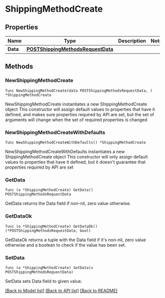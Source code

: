 # ShippingMethodCreate

## Properties

Name | Type | Description | Notes
------------ | ------------- | ------------- | -------------
**Data** | [**POSTShippingMethodsRequestData**](POSTShippingMethodsRequestData.md) |  | 

## Methods

### NewShippingMethodCreate

`func NewShippingMethodCreate(data POSTShippingMethodsRequestData, ) *ShippingMethodCreate`

NewShippingMethodCreate instantiates a new ShippingMethodCreate object
This constructor will assign default values to properties that have it defined,
and makes sure properties required by API are set, but the set of arguments
will change when the set of required properties is changed

### NewShippingMethodCreateWithDefaults

`func NewShippingMethodCreateWithDefaults() *ShippingMethodCreate`

NewShippingMethodCreateWithDefaults instantiates a new ShippingMethodCreate object
This constructor will only assign default values to properties that have it defined,
but it doesn't guarantee that properties required by API are set

### GetData

`func (o *ShippingMethodCreate) GetData() POSTShippingMethodsRequestData`

GetData returns the Data field if non-nil, zero value otherwise.

### GetDataOk

`func (o *ShippingMethodCreate) GetDataOk() (*POSTShippingMethodsRequestData, bool)`

GetDataOk returns a tuple with the Data field if it's non-nil, zero value otherwise
and a boolean to check if the value has been set.

### SetData

`func (o *ShippingMethodCreate) SetData(v POSTShippingMethodsRequestData)`

SetData sets Data field to given value.



[[Back to Model list]](../README.md#documentation-for-models) [[Back to API list]](../README.md#documentation-for-api-endpoints) [[Back to README]](../README.md)



